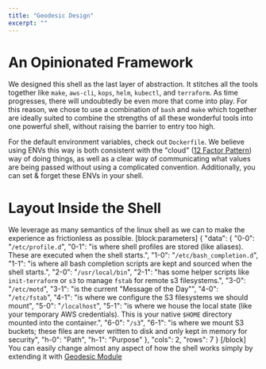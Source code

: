 ```yaml
---
title: "Geodesic Design"
excerpt: ""
---
```

# An Opinionated Framework

We designed this shell as the last layer of abstraction. It stitches all the tools together like `make`, `aws-cli`, `kops`, `helm`, `kubectl`, and `terraform`. As time progresses,
there will undoubtedly be even more that come into play. For this reason, we chose to use a combination of `bash` and `make` which together are ideally suited to combine the strengths of all these wonderful tools into one powerful shell, without raising the barrier to entry too high.

For the default environment variables, check out `Dockerfile`. We believe using ENVs this way is both consistent with the "cloud" ([12 Factor Pattern](doc:12-factor-pattern)) way of doing things, as well as a clear way of communicating what values are being passed without using a complicated convention. Additionally, you can set & forget these ENVs in your shell.

# Layout Inside the Shell

We leverage as many semantics of the linux shell as we can to make the experience as frictionless as possible.
[block:parameters]
{
  "data": {
    "0-0": "`/etc/profile.d`",
    "0-1": "is where shell profiles are stored (like aliases). These are executed when the shell starts.",
    "1-0": "`/etc/bash_completion.d`",
    "1-1": "is where all bash completion scripts are kept and sourced when the shell starts.",
    "2-0": "`/usr/local/bin`",
    "2-1": "has some helper scripts like `init-terraform` or `s3` to manage `fstab` for remote s3 filesystems.",
    "3-0": "`/etc/motd`",
    "3-1": "is the current \"Message of the Day\"",
    "4-0": "`/etc/fstab`",
    "4-1": "is where we configure the S3 filesystems we should mount",
    "5-0": "`/localhost`",
    "5-1": "is where we house the local state (like your temporary AWS credentials). This is your native `$HOME` directory mounted into the container.",
    "6-0": "`/s3`",
    "6-1": "is where we mount S3 buckets; these files are never written to disk and only kept in memory for security",
    "h-0": "Path",
    "h-1": "Purpose"
  },
  "cols": 2,
  "rows": 7
}
[/block]
You can easily change almost any aspect of how the shell works simply by extending it with [Geodesic Module](doc:module)